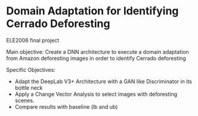# Domain Adaptation for Identifying Cerrado Deforesting

ELE2006 final project

Main objective: Create a DNN architecture to execute a domain adaptation from Amazon deforesting images in order to identify Cerrado deforesting
 
 Specific Objectives: 
 - Adapt the DeepLab V3+ Architecture with a GAN like Discriminator in its bottle neck
 - Apply a Change Vector Analysis to select images with deforesting scenes.
 - Compare results with baseline (lb and ub)
